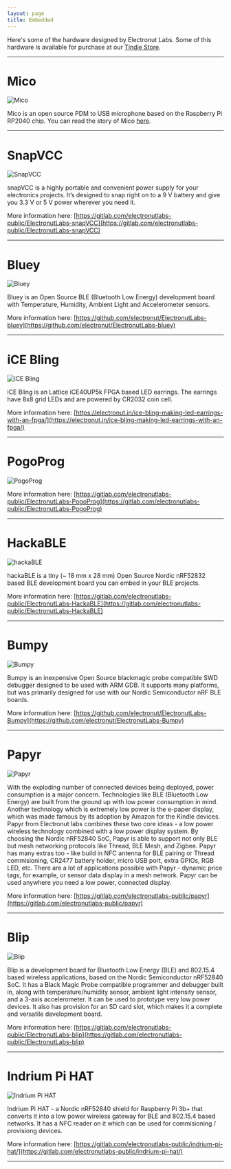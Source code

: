 ```yaml
---
layout: page
title: Embedded
---
```


Here's some of the hardware designed by Electronut Labs. Some of this hardware is available for purchase at our [Tindie Store](https://www.tindie.com/stores/electronutlabs).

<hr/>

# Mico 

![Mico](images/embedded/mico.png)

Mico is an open source PDM to USB microphone based on the Raspberry Pi RP2040 
chip. You can read the story of Mico [here](https://electronut.in/mico/).

<hr/>

# SnapVCC

![SnapVCC](images/embedded/snapvcc.jpg)

snapVCC is a highly portable and convenient power supply for your electronics projects. It’s designed to snap right on to a 9 V battery and give you 3.3 V or 5 V power wherever you need it.

More information here: [https://gitlab.com/electronutlabs-public/ElectronutLabs-snapVCC](https://gitlab.com/electronutlabs-public/ElectronutLabs-snapVCC)

<hr/>

# Bluey

![Bluey](images/embedded/bluey.jpg)

Bluey is an Open Source BLE (Bluetooth Low Energy) development board with Temperature, Humidity, Ambient Light and Accelerometer sensors.

More information here: [https://github.com/electronut/ElectronutLabs-bluey](https://github.com/electronut/ElectronutLabs-bluey)

<hr/>

# iCE Bling

![iCE Bling](images/embedded/iceb.jpg)

iCE Bling is an Lattice iCE40UP5k FPGA based LED earrings. The earrings have 8x8 grid LEDs and are powered by CR2032 coin cell.

More information here: [https://electronut.in/ice-bling-making-led-earrings-with-an-fpga/](https://electronut.in/ice-bling-making-led-earrings-with-an-fpga/)

<hr/>

# PogoProg

![PogoProg](images/embedded/pp.jpg)

More information here: [https://gitlab.com/electronutlabs-public/ElectronutLabs-PogoProg](https://gitlab.com/electronutlabs-public/ElectronutLabs-PogoProg)

<hr/>

# HackaBLE

![hackaBLE](images/embedded/hackable.jpg)

hackaBLE is a tiny (~ 18 mm x 28 mm) Open Source Nordic nRF52832 based BLE development board you can embed in your BLE projects.

More information here: [https://gitlab.com/electronutlabs-public/ElectronutLabs-HackaBLE](https://gitlab.com/electronutlabs-public/ElectronutLabs-HackaBLE)
<hr/>

# Bumpy 

![Bumpy](images/embedded/bumpy.jpg)

Bumpy is an inexpensive Open Source blackmagic probe compatible SWD debugger designed to be used with ARM GDB. It supports many platforms, but was primarily designed for use with our Nordic Semiconductor nRF BLE boards.

More information here: [https://github.com/electronut/ElectronutLabs-Bumpy](https://github.com/electronut/ElectronutLabs-Bumpy)


<hr/>

# Papyr 

![Papyr](images/embedded/papyr.jpg)

With the exploding number of connected devices being deployed, power consumption is a major concern. Technologies like BLE (Bluetooth Low Energy) are built from the ground up with low power consumption in mind. Another technology which is extremely low power is the e-paper display, which was made famous by its adoption by Amazon for the Kindle devices. Papyr from Electronut labs combines these two core ideas - a low power wireless technology combined with a low power display system. By choosing the Nordic nRF52840 SoC, Papyr is able to support not only BLE but mesh networking protocols like Thread, BLE Mesh, and Zigbee. Papyr has many extras too - like build in NFC antenna for BLE pairing or Thread commisioning, CR2477 battery holder, micro USB port, extra GPIOs, RGB LED, etc. There are a lot of applications possible with Papyr - dynamic price tags, for example, or sensor data display in a mesh network. Papyr can be used anywhere you need a low power, connected display.

More information here: [https://gitlab.com/electronutlabs-public/papyr](https://gitlab.com/electronutlabs-public/papyr)

<hr/>

# Blip 

![Blip](images/embedded/blip.jpg)

Blip is a development board for Bluetooth Low Energy (BLE) and 802.15.4 based wireless applications, based on the Nordic Semiconductor nRF52840 SoC. It has a Black Magic Probe compatible programmer and debugger built in, along with temperature/humidity sensor, ambient light intensity sensor, and a 3-axis accelerometer. It can be used to prototype very low power devices. It also has provision for an SD card slot, which makes it a complete and versatile development board.

More information here: [https://gitlab.com/electronutlabs-public/ElectronutLabs-blip](https://gitlab.com/electronutlabs-public/ElectronutLabs-blip)

<hr/>

# Indrium Pi HAT

![Indrium Pi HAT](images/embedded/iph.jpg)

Indrium Pi HAT - a Nordic nRF52840 shield for Raspberry Pi 3b+ that converts it into a low power wireless gateway for BLE and 802.15.4 based networks. It has a NFC reader on it which can be used for commisioning / provisiong devices.

More information here: [https://gitlab.com/electronutlabs-public/indrium-pi-hat/](https://gitlab.com/electronutlabs-public/indrium-pi-hat/)

<hr/>


